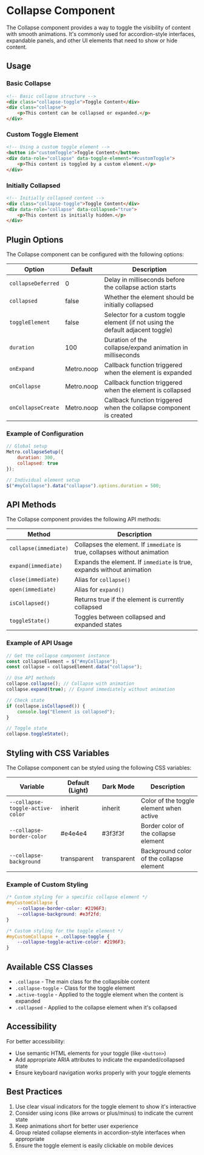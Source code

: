# Collapse Component

The Collapse component provides a way to toggle the visibility of content with smooth animations. It's commonly used for accordion-style interfaces, expandable panels, and other UI elements that need to show or hide content.

## Usage

### Basic Collapse

```html
<!-- Basic collapse structure -->
<div class="collapse-toggle">Toggle Content</div>
<div class="collapse">
    <p>This content can be collapsed or expanded.</p>
</div>
```

### Custom Toggle Element

```html
<!-- Using a custom toggle element -->
<button id="customToggle">Toggle Content</button>
<div data-role="collapse" data-toggle-element="#customToggle">
    <p>This content is toggled by a custom element.</p>
</div>
```

### Initially Collapsed

```html
<!-- Initially collapsed content -->
<div class="collapse-toggle">Toggle Content</div>
<div data-role="collapse" data-collapsed="true">
    <p>This content is initially hidden.</p>
</div>
```

## Plugin Options

The Collapse component can be configured with the following options:

| Option | Default | Description |
| ------ | ------- | ----------- |
| `collapseDeferred` | 0 | Delay in milliseconds before the collapse action starts |
| `collapsed` | false | Whether the element should be initially collapsed |
| `toggleElement` | false | Selector for a custom toggle element (if not using the default adjacent toggle) |
| `duration` | 100 | Duration of the collapse/expand animation in milliseconds |
| `onExpand` | Metro.noop | Callback function triggered when the element is expanded |
| `onCollapse` | Metro.noop | Callback function triggered when the element is collapsed |
| `onCollapseCreate` | Metro.noop | Callback function triggered when the collapse component is created |

### Example of Configuration

```javascript
// Global setup
Metro.collapseSetup({
    duration: 300,
    collapsed: true
});

// Individual element setup
$("#myCollapse").data("collapse").options.duration = 500;
```

## API Methods

The Collapse component provides the following API methods:

| Method | Description |
| ------ | ----------- |
| `collapse(immediate)` | Collapses the element. If `immediate` is true, collapses without animation |
| `expand(immediate)` | Expands the element. If `immediate` is true, expands without animation |
| `close(immediate)` | Alias for `collapse()` |
| `open(immediate)` | Alias for `expand()` |
| `isCollapsed()` | Returns true if the element is currently collapsed |
| `toggleState()` | Toggles between collapsed and expanded states |

### Example of API Usage

```javascript
// Get the collapse component instance
const collapseElement = $("#myCollapse");
const collapse = collapseElement.data("collapse");

// Use API methods
collapse.collapse(); // Collapse with animation
collapse.expand(true); // Expand immediately without animation

// Check state
if (collapse.isCollapsed()) {
    console.log("Element is collapsed");
}

// Toggle state
collapse.toggleState();
```

## Styling with CSS Variables

The Collapse component can be styled using the following CSS variables:

| Variable | Default (Light) | Dark Mode | Description |
| -------- | --------------- | --------- | ----------- |
| `--collapse-toggle-active-color` | inherit | inherit | Color of the toggle element when active |
| `--collapse-border-color` | #e4e4e4 | #3f3f3f | Border color of the collapse element |
| `--collapse-background` | transparent | transparent | Background color of the collapse element |

### Example of Custom Styling

```css
/* Custom styling for a specific collapse element */
#myCustomCollapse {
    --collapse-border-color: #2196F3;
    --collapse-background: #e3f2fd;
}

/* Custom styling for the toggle element */
#myCustomCollapse + .collapse-toggle {
    --collapse-toggle-active-color: #2196F3;
}
```

## Available CSS Classes

- `.collapse` - The main class for the collapsible content
- `.collapse-toggle` - Class for the toggle element
- `.active-toggle` - Applied to the toggle element when the content is expanded
- `.collapsed` - Applied to the collapse element when it's collapsed

## Accessibility

For better accessibility:
- Use semantic HTML elements for your toggle (like `<button>`)
- Add appropriate ARIA attributes to indicate the expanded/collapsed state
- Ensure keyboard navigation works properly with your toggle elements

## Best Practices

1. Use clear visual indicators for the toggle element to show it's interactive
2. Consider using icons (like arrows or plus/minus) to indicate the current state
3. Keep animations short for better user experience
4. Group related collapse elements in accordion-style interfaces when appropriate
5. Ensure the toggle element is easily clickable on mobile devices